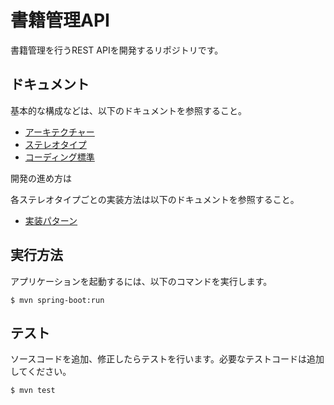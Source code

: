 # 書籍管理API

書籍管理を行うREST APIを開発するリポジトリです。

## ドキュメント

基本的な構成などは、以下のドキュメントを参照すること。

- [アーキテクチャー](./architecture.md)
- [ステレオタイプ](./application-stereotype.md)
- [コーディング標準](./coding-standards.md)

開発の進め方は

各ステレオタイプごとの実装方法は以下のドキュメントを参照すること。

- [実装パターン](./coding-patterns.md)

## 実行方法

アプリケーションを起動するには、以下のコマンドを実行します。

```shell
$ mvn spring-boot:run
```

## テスト

ソースコードを追加、修正したらテストを行います。必要なテストコードは追加してください。

```shell
$ mvn test
```
